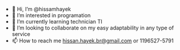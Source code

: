 - 👋 Hi, I’m @hissamhayek
- 👀 I’m interested in programation
- 🌱 I’m currently learning technician TI 
- 💞️ I’m looking to collaborate on my easy adaptability in any type of service
- 📫 How to reach me hissan.hayek.br@gmail.com or 1196527-5791

<!---
hissamhayek/hissamhayek is a ✨ special ✨ repository because its `README.md` (this file) appears on your GitHub profile.
You can click the Preview link to take a look at your changes.
--->
